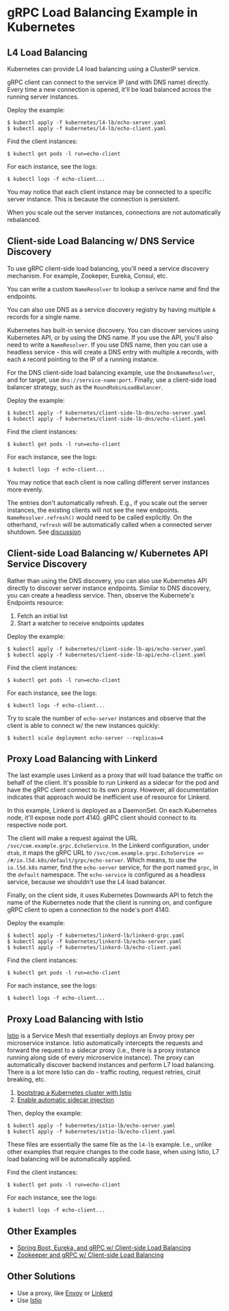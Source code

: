 # gRPC Load Balancing Example in Kubernetes

## L4 Load Balancing

Kubernetes can provide L4 load balancing using a ClusterIP service.

gRPC client can connect to the service IP (and with DNS name) directly.
Every time a new connection is opened, it'll be load balanced across
the running server instances.

Deploy the example:

```
$ kubectl apply -f kubernetes/l4-lb/echo-server.yaml
$ kubectl apply -f kubernetes/l4-lb/echo-client.yaml
```

Find the client instances:

```
$ kubectl get pods -l run=echo-client
```

For each instance, see the logs:

```
$ kubectl logs -f echo-client...
```

You may notice that each client instance may be connected to a specific
server instance. This is because the connection is persistent.

When you scale out the server instances, connections are not
automatically rebalanced.

## Client-side Load Balancing w/ DNS Service Discovery

To use gRPC client-side load balancing, you'll need a service discovery
mechanism. For example, Zookeper, Eureka, Consul, etc.

You can write a custom `NameResolver` to lookup a serivce name and find
the endpoints.

You can also use DNS as a service discovery registry by having multiple
`A` records for a single name.

Kubernetes has built-in service discovery. You can discover services
using Kubernetes API, or by using the DNS name. If you use the API,
you'll also need to write a `NameResolver`. If you use DNS name, then
you can use a headless service - this will create a DNS entry with
multiple `A` records, with each `A` record pointing to the IP of a running
instance.

For the DNS client-side load balancing example, use the `DnsNameResolver`,
and for target, use `dns://service-name:port`. Finally, use a client-side
load balancer strategy, such as the `RoundRobinLoadBalancer`.

Deploy the example:

```
$ kubectl apply -f kubernetes/client-side-lb-dns/echo-server.yaml
$ kubectl apply -f kubernetes/client-side-lb-dns/echo-client.yaml
```

Find the client instances:

```
$ kubectl get pods -l run=echo-client
```

For each instance, see the logs:

```
$ kubectl logs -f echo-client...
```

You may notice that each client is now calling different server
instances more evenly.

The entries don't automatically refresh. E.g., if you scale out
the server instances, the existing clients will not see the new
endpoints. `NameResolver.refresh()` would need to be called
explicitly. On the otherhand, `refresh` will be automatically
called when a connected server shutdown. See [discussion](https://groups.google.com/forum/#!topic/grpc-io/wxgLgjzkR30)

## Client-side Load Balancing w/ Kubernetes API Service Discovery

Rather than using the DNS discovery, you can also use Kubernetes API directly to discover
server instance endpoints. Similar to DNS discovery, you can create a headless service.
Then, observe the Kubernete's Endpoints resource:

1. Fetch an initial list
1. Start a watcher to receive endpoints updates

Deploy the example:

```
$ kubectl apply -f kubernetes/client-side-lb-api/echo-server.yaml
$ kubectl apply -f kubernetes/client-side-lb-api/echo-client.yaml
```

Find the client instances:

```
$ kubectl get pods -l run=echo-client
```

For each instance, see the logs:

```
$ kubectl logs -f echo-client...
```

Try to scale the number of `echo-server` instances and observe that the client
is able to connect w/ the new instances quickly:

```
$ kubectl scale deployment echo-server --replicas=4
```

## Proxy Load Balancing with Linkerd

The last example uses Linkerd as a proxy that will load balance the traffic on behalf of the client.
It's possible to run Linkerd as a sidecar for the pod and have the gRPC client connect to its own proxy.
However, all documentation indicates that approach would be inefficient use of resource for Linkerd.

In this example, Linkerd is deployed as a DaemonSet. On each Kubernetes node, it'll expose node port 4140.
gRPC client should connect to its respective node port.

The client will make a request against the URL `/svc/com.example.grpc.EchoService`. In the Linkerd configuration,
under `dtab`, it maps the gRPC URL to `/svc/com.example.grpc.EchoService => /#/io.l5d.k8s/default/grpc/echo-server`.
Which means, to use the `io.l5d.k8s` namer, find the `echo-server` service, for the port named `grpc`, in the `default`
namespace. The `echo-service` is configured as a headless service, because we shouldn't use the L4 load balancer.

Finally, on the client side, it uses Kubernetes Downwards API to fetch the name of the Kubernetes node that the
client is running on, and configure gRPC client to open a connection to the node's port 4140.

Deploy the example:

```
$ kubectl apply -f kubernetes/linkerd-lb/linkerd-grpc.yaml
$ kubectl apply -f kubernetes/linkerd-lb/echo-server.yaml
$ kubectl apply -f kubernetes/linkerd-lb/echo-client.yaml
```

Find the client instances:

```
$ kubectl get pods -l run=echo-client
```

For each instance, see the logs:

```
$ kubectl logs -f echo-client...
```

## Proxy Load Balancing with Istio

[Istio](https://istio.io) is a Service Mesh that essentially deploys an Envoy proxy per microservice instance.
Istio automatically intercepts the requests and forward the request to a sidecar proxy (i.e., there is a proxy instance
running along side of every microservice instance). The proxy can automatically discover backend instances and
perform L7 load balancing. There is a lot more Istio can do - traffic routing, request retries, ciruit breaking, etc.

1. [bootstrap a Kubernetes cluster with Istio](https://istio.io/docs/setup/kubernetes/quick-start/)
1. [Enable automatic sidecar injection](https://istio.io/docs/setup/kubernetes/sidecar-injection/#automatic-sidecar-injection)

Then, deploy the example:

```
$ kubectl apply -f kubernetes/istio-lb/echo-server.yaml
$ kubectl apply -f kubernetes/istio-lb/echo-client.yaml
```

These files are essentially the same file as the `l4-lb` example. I.e., unlike other examples that require
changes to the code base, when using Istio, L7 load balancing will be automatically applied.

Find the client instances:

```
$ kubectl get pods -l run=echo-client
```

For each instance, see the logs:

```
$ kubectl logs -f echo-client...
```

## Other Examples

- [Spring Boot, Eureka, and gRPC w/ Client-side Load Balancing](https://github.com/saturnism/grpc-java-by-example/tree/master/springboot-example)
- [Zookeeper and gRPC w/ Client-side Load Balancing](https://github.com/makdharma/grpc-zookeeper-lb)

## Other Solutions

- Use a proxy, like [Envoy](https://lyft.github.io/envoy/) or [Linkerd](https://linkerd.io/features/grpc/)
- Use [Istio](https://istio.io/)
